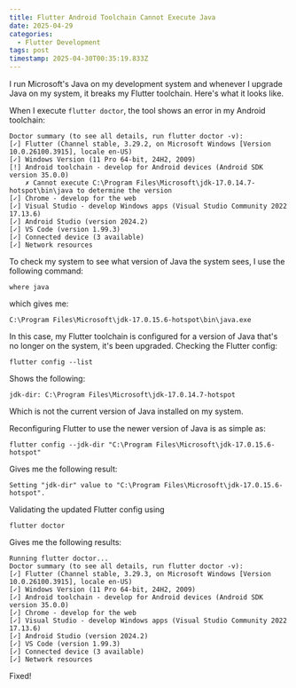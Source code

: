 ```yaml
---
title: Flutter Android Toolchain Cannot Execute Java
date: 2025-04-29
categories:
  - Flutter Development
tags: post
timestamp: 2025-04-30T00:35:19.833Z
---
```


I run Microsoft's Java on my development system and whenever I upgrade Java on my system, it breaks my Flutter toolchain. Here's what it looks like.

When I execute `flutter doctor`, the tool shows an error in my Android toolchain: 

```text
Doctor summary (to see all details, run flutter doctor -v):
[✓] Flutter (Channel stable, 3.29.2, on Microsoft Windows [Version 10.0.26100.3915], locale en-US)
[✓] Windows Version (11 Pro 64-bit, 24H2, 2009)
[!] Android toolchain - develop for Android devices (Android SDK version 35.0.0)
    ✗ Cannot execute C:\Program Files\Microsoft\jdk-17.0.14.7-hotspot\bin\java to determine the version
[✓] Chrome - develop for the web
[✓] Visual Studio - develop Windows apps (Visual Studio Community 2022 17.13.6)
[✓] Android Studio (version 2024.2)
[✓] VS Code (version 1.99.3)
[✓] Connected device (3 available)
[✓] Network resources
```

To check my system to see what version of Java the system sees, I use the following command:

```shell
where java
```

which gives me:

``` text
C:\Program Files\Microsoft\jdk-17.0.15.6-hotspot\bin\java.exe
```

In this case, my Flutter toolchain is configured for a version of Java that's no longer on the system, it's been upgraded. Checking the Flutter config:

```shell
flutter config --list
```

Shows the following:

```text
jdk-dir: C:\Program Files\Microsoft\jdk-17.0.14.7-hotspot
```

Which is not the current version of Java installed on my system.

Reconfiguring Flutter to use the newer version of Java is as simple as:

```shell
flutter config --jdk-dir "C:\Program Files\Microsoft\jdk-17.0.15.6-hotspot"
```

Gives me the following result:

```text
Setting "jdk-dir" value to "C:\Program Files\Microsoft\jdk-17.0.15.6-hotspot".
```

Validating the updated Flutter config using 

```shell
flutter doctor
```

Gives me the following results:

```text
Running flutter doctor...
Doctor summary (to see all details, run flutter doctor -v):
[✓] Flutter (Channel stable, 3.29.3, on Microsoft Windows [Version 10.0.26100.3915], locale en-US)
[✓] Windows Version (11 Pro 64-bit, 24H2, 2009)
[✓] Android toolchain - develop for Android devices (Android SDK version 35.0.0)
[✓] Chrome - develop for the web
[✓] Visual Studio - develop Windows apps (Visual Studio Community 2022 17.13.6)
[✓] Android Studio (version 2024.2)
[✓] VS Code (version 1.99.3)
[✓] Connected device (3 available)
[✓] Network resources
```

Fixed!